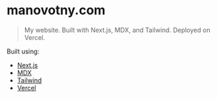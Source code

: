 # manovotny.com

> My website. Built with Next.js, MDX, and Tailwind. Deployed on Vercel.

Built using:

- [Next.js](https://nextjs.org/)
- [MDX](https://mdxjs.com/)
- [Tailwind](https://tailwindcss.com/)
- [Vercel](https://vercel.com)

